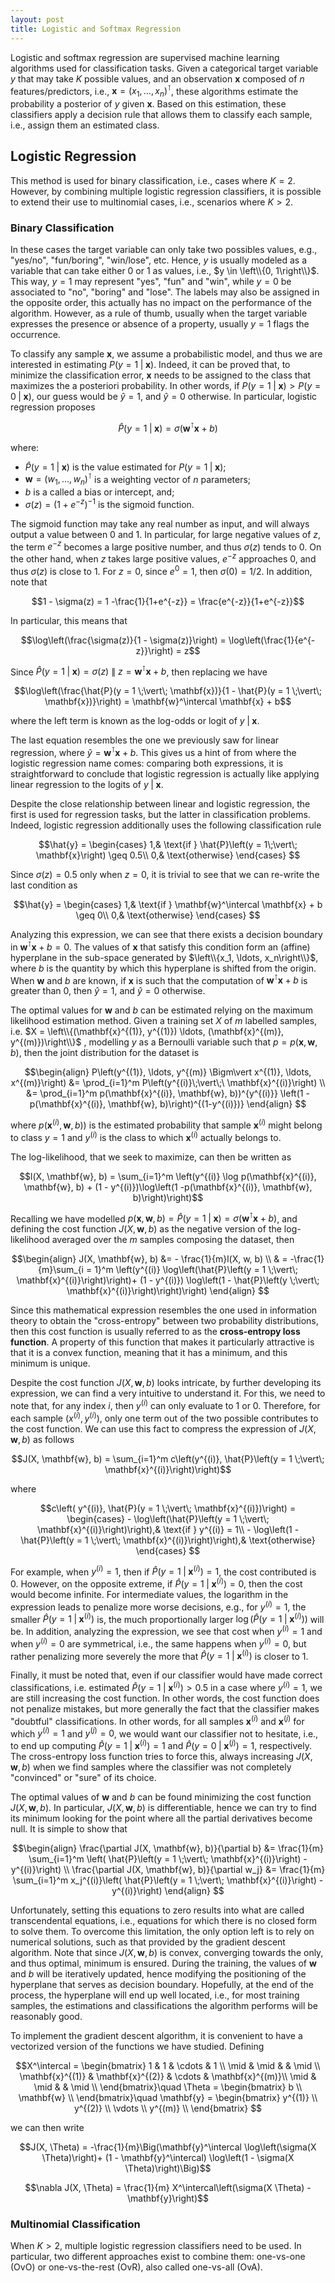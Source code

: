 ```yaml
---
layout: post
title: Logistic and Softmax Regression
---
```


Logistic and softmax regression are supervised machine learning algorithms used for classification tasks. Given a categorical target variable $y$ that may take $K$ possible values, and an observation $\mathbf{x}$ composed of $n$ features/predictors, i.e., $\mathbf{x}=(x_1,\ldots,x_n)^\intercal$, these algorithms estimate the probability a posterior of $y$ given $\mathbf{x}$. Based on this estimation, these classifiers apply a decision rule that allows them to classify each sample, i.e., assign them an estimated class.
## Logistic Regression

This method is used for binary classification, i.e., cases where $K=2$. However, by combining multiple logistic regression classifiers, it is possible to extend their use to multinomial cases, i.e., scenarios where $K>2$.  

### Binary Classification

In these cases the target variable can only take two possibles values, e.g., "yes/no", "fun/boring", "win/lose", etc. Hence, $y$ is usually modeled as a variable that can take either 0 or  1 as values, i.e.,  $y \in \left\\{0, 1\right\\}$.  This way, $y=1$ may represent "yes",  "fun" and "win", while $y=0$ be associated to "no", "boring" and "lose". The labels may also be assigned in the opposite order, this actually has no impact on the performance of the algorithm. However, as a rule of thumb, usually when the target variable expresses the presence or absence of a property, usually $y=1$ flags the occurrence.

To classify any sample $\mathbf{x}$, we assume a probabilistic model, and thus we are interested in estimating $P(y = 1 \;\vert\; \mathbf{x})$. Indeed,  it can be proved that, to minimize the classification error,  $\mathbf{x}$ needs to be assigned to the class that maximizes the a posteriori probability.  In other words, if $P(y=1 \;\vert\; \mathbf{x}) > P(y=0 \;\vert\; \mathbf{x})$, our guess would be $\hat{y} = 1$, and $\hat{y} = 0$ otherwise. In particular, logistic regression proposes 

$$\hat{P}\left(y = 1 \;\vert\; \mathbf{x}\right) = \sigma\left(\mathbf{w}^\intercal \mathbf{x} + b\right)$$

where:

- $\hat{P}\left(y = 1 \;\vert\; \mathbf{x}\right)$ is the value estimated for $P\left(y = 1 \;\vert\; \mathbf{x}\right)$;
 - $\mathbf{w} = (w_1, \ldots, w_n)^\intercal$ is a weighting vector of $n$ parameters;
 - $b$ is a called a bias or intercept, and;
 - $\sigma(z) = \left(1+e^{-z}\right)^{-1}$ is the sigmoid function.

The sigmoid function may take any real number as input, and will always output a value between 0 and 1.  In particular,  for large negative values of $z$, the term $e^{-z}$ becomes a large positive number, and thus $\sigma(z)$ tends to $0$.  On the other hand, when $z$ takes large positive values,  $e^{-z}$ approaches $0$, and thus $\sigma(z)$ is close to $1$. For $z=0$, since $e^0 = 1$, then $\sigma(0) = 1/2$. In addition, note that

$$1 - \sigma(z) = 1 -\frac{1}{1+e^{-z}}  = \frac{e^{-z}}{1+e^{-z}}$$

In particular, this means that

$$\log\left(\frac{\sigma(z)}{1 - \sigma(z)}\right) = \log\left(\frac{1}{e^{-z}}\right) = z$$

Since $\hat{P}(y  = 1 \;\vert\; \mathbf{x}) = \sigma(z)~\|~z = \mathbf{w}^\intercal \mathbf{x} + b$, then replacing we have

$$\log\left(\frac{\hat{P}(y = 1 \;\vert\; \mathbf{x})}{1 - \hat{P}(y = 1 \;\vert\; \mathbf{x})}\right) = \mathbf{w}^\intercal \mathbf{x} + b$$

where the left term is known as the log-odds or logit of $y \;\vert\; \mathbf{x}$. 

The last equation resembles the one we previously saw for linear regression, where $\hat{y} =  \mathbf{w}^\intercal \mathbf{x} + b$.  This gives us a hint of from where the logistic regression name comes: comparing both expressions, it is straightforward to conclude that logistic regression is actually like applying linear regression to the logits of $y \;\vert\; \mathbf{x}$.  

Despite the close relationship between linear and logistic regression, the first is used for regression tasks, but the latter in classification problems.  Indeed, logistic regression additionally uses the following  classification rule

$$\hat{y} =  
\begin{cases}
    1,& \text{if } \hat{P}\left(y = 1\;\vert\; \mathbf{x}\right) \geq 0.5\\
    0,& \text{otherwise}
\end{cases}
 $$

Since $\sigma(z) = 0.5$ only when $z = 0$, it is trivial to see that we can re-write the last condition as 

 $$\hat{y} =  
\begin{cases}
    1,& \text{if } \mathbf{w}^\intercal \mathbf{x} + b \geq 0\\
    0,& \text{otherwise}
\end{cases}
 $$

Analyzing this expression, we can see that there exists a decision boundary in $\mathbf{w}^\intercal \mathbf{x} + b = 0$. The values of $\mathbf{x}$ that satisfy this condition form an (affine) hyperplane in the sub-space generated by $\left\\{x_1, \ldots, x_n\right\\}$, where $b$ is the quantity by which this hyperplane is shifted from the origin.  When $\mathbf{w}$ and $b$ are known, if $\mathbf{x}$ is such that the computation of $\mathbf{w}^\intercal \mathbf{x} + b$ is greater than $0$, then $\hat{y} = 1$, and  $\hat{y} = 0$ otherwise.

The optimal values for $\mathbf{w}$ and $b$ can be estimated relying on the maximum likelihood estimation method. Given a training set $X$ of $m$ labelled samples, i.e. $X = \left\\{(\mathbf{x}^{(1)}, y^{(1)}) \ldots, (\mathbf{x}^{(m)}, y^{(m)})\right\\}$ , modelling $y$ as a Bernoulli variable such that $p= p(\mathbf{x}, \mathbf{w}, b)$, then the joint distribution for the dataset is

$$\begin{align}
P\left(y^{(1)}, \ldots, y^{(m)} \Bigm\vert x^{(1)}, \ldots, x^{(m)}\right) &= \prod_{i=1}^m P\left(y^{(i)}\;\vert\;\ \mathbf{x}^{(i)}\right) \\
&= \prod_{i=1}^m p(\mathbf{x}^{(i)}, \mathbf{w}, b))^{y^{(i)}} \left(1 -p(\mathbf{x}^{(i)}, \mathbf{w}, b)\right)^{(1-y^{(i)})}
\end{align}
$$

where $p(\mathbf{x}^{(i)}, \mathbf{w}, b))$ is the estimated probability that sample $\mathbf{x}^{(i)}$ might belong to class $y=1$ and $y^{(i)}$ is the class to which $\mathbf{x}^{(i)}$ actually belongs to.

The log-likelihood, that we seek to maximize, can then be written as

$$l(X, \mathbf{w}, b) = \sum_{i=1}^m \left(y^{(i)} \log p(\mathbf{x}^{(i)}, \mathbf{w}, b) + (1 - y^{(i)})\log\left(1 -p(\mathbf{x}^{(i)}, \mathbf{w}, b)\right)\right)$$

Recalling we have modelled $p(\mathbf{x}, \mathbf{w}, b) = \hat{P}(y = 1 \;\vert\; \mathbf{x}) = \sigma(\mathbf{w}^\intercal \mathbf{x} + b)$, and defining the cost function $J(X, \mathbf{w}, b)$ as the negative version of the log-likelihood averaged over the $m$ samples composing the dataset, then

$$\begin{align}
J(X, \mathbf{w}, b) &=  - \frac{1}{m}l(X, w, b) \\
& = -\frac{1}{m}\sum_{i = 1}^m \left(y^{(i)} \log\left(\hat{P}\left(y = 1 \;\vert\; \mathbf{x}^{(i)}\right)\right)+ (1 - y^{(i)}) \log\left(1 - \hat{P}\left(y \;\vert\; \mathbf{x}^{(i)}\right)\right)\right)
\end{align}
$$

Since this mathematical expression resembles the one used in information theory to obtain the "cross-entropy" between two probability distributions, then this cost function is usually referred to as the **cross-entropy loss function**.  A property of this function that makes it particularly attractive is that it is a convex function, meaning that it has a minimum, and this minimum is unique.

Despite the cost function $J(X, \mathbf{w}, b)$ looks intricate, by further developing its expression, we can find a very intuitive to understand it. For this, we need to note that, for any index $i$, then $y^{(i)}$ can only evaluate to $1$ or $0$. Therefore, for each sample $(x^{(i)}, y^{(i)})$,  only one term out of the two possible contributes to the cost function. We can use this fact to compress the expression of $J(X, \mathbf{w}, b)$  as follows

$$J(X, \mathbf{w}, b) = \sum_{i=1}^m c\left(y^{(i)}, \hat{P}\left(y = 1 \;\vert\; \mathbf{x}^{(i)}\right)\right)$$

where 

$$c\left( y^{(i)}, \hat{P}(y = 1 \;\vert\; \mathbf{x}^{(i)})\right) = 
\begin{cases}
    - \log\left(\hat{P}\left(y = 1  \;\vert\;  \mathbf{x}^{(i)}\right)\right),& \text{if } y^{(i)} = 1\\
    - \log\left(1 - \hat{P}\left(y = 1 \;\vert\;  \mathbf{x}^{(i)}\right)\right),& \text{otherwise}
\end{cases}
 $$

For example, when $y^{(i)} = 1$, then if $\hat{P}\left(y = 1  \;\vert\;  \mathbf{x}^{(i)}\right) = 1$, the cost contributed is 0. However, on the opposite extreme, if $\hat{P}\left(y = 1  \;\vert\;  \mathbf{x}^{(i)}\right) = 0$, then the cost would become infinite. For intermediate values, the logarithm in the expression leads to penalize more worse decisions, e.g., for $y^{(i)} = 1$, the smaller $\hat{P}(y =1 \;\vert\; \mathbf{x}^{(i)})$ is, the much proportionally larger $\log\left(\hat{P}\left(y =1 \;\vert\; \mathbf{x}^{(i)}\right)\right)$ will be.  In addition, analyzing the expression, we see that cost when $y^{(i)} = 1$ and when $y^{(i)} = 0$ are symmetrical, i.e., the same happens when $y^{(i)} = 0$, but rather penalizing more severely  the more that $\hat{P}(y =1 \;\vert\; \mathbf{x}^{(i)})$ is closer to $1$.

Finally, it must be noted that, even if our classifier would have made correct classifications, i.e. estimated $\hat{P}(y =1 \;\vert\; \mathbf{x}^{(i)}) > 0.5$ in a case where $y^{(i)} = 1$, we are still increasing the cost function. In other words, the cost function does not penalize mistakes, but more generally the fact that the classifier makes "doubtful" classifications. In other words, for all samples $\mathbf{x}^{(i)}$ and $\mathbf{x}^{(j)}$ for which $y^{(i)}=1$ and $y^{(j)}=0$, we would want our classifier not to hesitate, i.e.,  to end up computing $\hat{P}(y = 1 \;\vert\; \mathbf{x}^{(i)}) = 1$ and $\hat{P}(y =0 \;\vert\; \mathbf{x}^{(j)}) = 1$, respectively. The cross-entropy loss function tries to force this, always increasing $J(X, \mathbf{w}, b)$ when we find samples where the classifier was not completely "convinced" or "sure" of its choice.

The optimal values of $\mathbf{w}$ and $b$ can be found minimizing the cost function $J(X, \mathbf{w}, b)$.  In particular, $J(X, \mathbf{w}, b)$ is differentiable, hence we can try to find its minimum looking for the point where all the partial derivatives become null. It is simple to show that

$$\begin{align}
\frac{\partial J(X, \mathbf{w}, b)}{\partial b} &= \frac{1}{m} \sum_{i=1}^m \left( \hat{P}\left(y = 1  \;\vert\;  \mathbf{x}^{(i)}\right) - y^{(i)}\right) \\
\frac{\partial J(X, \mathbf{w}, b)}{\partial w_j} &= \frac{1}{m} \sum_{i=1}^m x_j^{(i)}\left( \hat{P}\left(y = 1  \;\vert\;  \mathbf{x}^{(i)}\right) - y^{(i)}\right)
\end{align}
$$

Unfortunately, setting this equations to zero results into what are called transcendental equations, i.e., equations for which there is no closed form to solve them.  To overcome this limitation, the only option left is to rely on numerical solutions, such as that provided by the gradient descent algorithm.  Note that since $J(X, \mathbf{w}, b)$ is convex, converging towards the only, and thus optimal, minimum is ensured. During the training, the values of $\mathbf{w}$ and $b$ will be iteratively updated, hence modifying the positioning of the hyperplane that serves as decision boundary. Hopefully, at the end of the process, the hyperplane will end up well located, i.e., for most training samples, the estimations and classifications the algorithm performs will be reasonably good. 

To implement the gradient descent algorithm, it is convenient to have a vectorized version of the functions we have studied. Defining 

$$X^\intercal = \begin{bmatrix}
1 & 1 & \cdots & 1 \\
\mid & \mid & & \mid \\
\mathbf{x}^{(1)} & \mathbf{x}^{(2)} & \cdots & \mathbf{x}^{(m)}\\
\mid  & \mid & & \mid \\
\end{bmatrix}\quad
\Theta  = \begin{bmatrix}
b \\
\mathbf{w} \\
\end{bmatrix}\quad
\mathbf{y}  = \begin{bmatrix}
y^{(1)} \\
y^{(2)} \\
\vdots \\
y^{(m)} \\
\end{bmatrix}
$$

we can then write 

$$J(X, \Theta) = -\frac{1}{m}\Big(\mathbf{y}^\intercal \log\left(\sigma(X \Theta)\right)+ (1 - \mathbf{y}^\intercal) \log\left(1 - \sigma(X \Theta)\right)\Big)$$

$$\nabla J(X, \Theta) = \frac{1}{m} X^\intercal\left(\sigma(X \Theta) - \mathbf{y}\right)$$

###  Multinomial Classification

When $K>2$, multiple logistic regression classifiers need to be used. In particular, two different approaches exist to combine them: one-vs-one (OvO) or one-vs-the-rest (OvR), also called one-vs-all (OvA).
